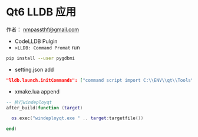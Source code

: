 # Qt6 LLDB 应用

作者： nmpassthf@gmail.com 



- CodeLLDB Pulgin
- `>LLDB: Command Promat` run

```bash
pip install --user pygdbmi
```

- setting.json add

``````json
"lldb.launch.initCommands": ["command script import C:\\ENV\\qt\\Tools\\QtCreator\\share\\qtcreator\\debugger\\lldbbridge.py"],
``````

- xmake.lua append

```lua
-- 执行windeployqt
after_build(function (target)

  os.exec("windeployqt.exe " .. target:targetfile())

end)
```
